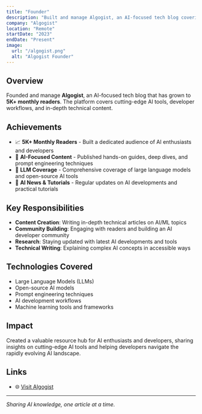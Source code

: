 ```yaml
---
title: "Founder"
description: "Built and manage Algogist, an AI-focused tech blog covering LLMs, open-source models, AI news, and tutorials with 5K+ monthly readers"
company: "Algogist"
location: "Remote"
startDate: "2023"
endDate: "Present"
image:
  url: "/algogist.png"
  alt: "Algogist Founder"
---
```


## Overview

Founded and manage **Algogist**, an AI-focused tech blog that has grown to **5K+ monthly readers**. The platform covers cutting-edge AI tools, developer workflows, and in-depth technical content.

## Achievements

- 📈 **5K+ Monthly Readers** - Built a dedicated audience of AI enthusiasts and developers
- 📝 **AI-Focused Content** - Published hands-on guides, deep dives, and prompt engineering techniques
- 🤖 **LLM Coverage** - Comprehensive coverage of large language models and open-source AI tools
- 📰 **AI News & Tutorials** - Regular updates on AI developments and practical tutorials

## Key Responsibilities

- **Content Creation**: Writing in-depth technical articles on AI/ML topics
- **Community Building**: Engaging with readers and building an AI developer community
- **Research**: Staying updated with latest AI developments and tools
- **Technical Writing**: Explaining complex AI concepts in accessible ways

## Technologies Covered

- Large Language Models (LLMs)
- Open-source AI models
- Prompt engineering techniques
- AI development workflows
- Machine learning tools and frameworks

## Impact

Created a valuable resource hub for AI enthusiasts and developers, sharing insights on cutting-edge AI tools and helping developers navigate the rapidly evolving AI landscape.

## Links

- 🌐 [Visit Algogist](https://algogist.com)

---

_Sharing AI knowledge, one article at a time._
